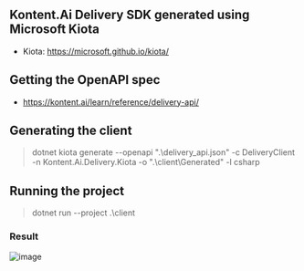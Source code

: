 ## Kontent.Ai Delivery SDK generated using Microsoft Kiota

- Kiota: https://microsoft.github.io/kiota/


## Getting the OpenAPI spec

- https://kontent.ai/learn/reference/delivery-api/

## Generating the client

> dotnet kiota generate --openapi ".\delivery_api.json" -c DeliveryClient -n Kontent.Ai.Delivery.Kiota -o ".\client\Generated" -l csharp

## Running the project

> dotnet run --project .\client

### Result
![image](https://user-images.githubusercontent.com/9810625/199966573-80c2a509-4fb3-422c-b4c1-a6d810296793.png)
